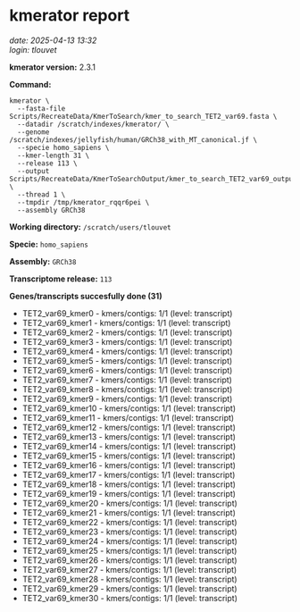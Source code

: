 # kmerator report
*date: 2025-04-13 13:32*  
*login: tlouvet*

**kmerator version:** 2.3.1

**Command:**

```
kmerator \
  --fasta-file Scripts/RecreateData/KmerToSearch/kmer_to_search_TET2_var69.fasta \
  --datadir /scratch/indexes/kmerator/ \
  --genome /scratch/indexes/jellyfish/human/GRCh38_with_MT_canonical.jf \
  --specie homo_sapiens \
  --kmer-length 31 \
  --release 113 \
  --output Scripts/RecreateData/KmerToSearchOutput/kmer_to_search_TET2_var69_output \
  --thread 1 \
  --tmpdir /tmp/kmerator_rqqr6pei \
  --assembly GRCh38
```

**Working directory:** `/scratch/users/tlouvet`

**Specie:** `homo_sapiens`

**Assembly:** `GRCh38`

**Transcriptome release:** `113`

**Genes/transcripts succesfully done (31)**

- TET2_var69_kmer0 - kmers/contigs: 1/1 (level: transcript)
- TET2_var69_kmer1 - kmers/contigs: 1/1 (level: transcript)
- TET2_var69_kmer2 - kmers/contigs: 1/1 (level: transcript)
- TET2_var69_kmer3 - kmers/contigs: 1/1 (level: transcript)
- TET2_var69_kmer4 - kmers/contigs: 1/1 (level: transcript)
- TET2_var69_kmer5 - kmers/contigs: 1/1 (level: transcript)
- TET2_var69_kmer6 - kmers/contigs: 1/1 (level: transcript)
- TET2_var69_kmer7 - kmers/contigs: 1/1 (level: transcript)
- TET2_var69_kmer8 - kmers/contigs: 1/1 (level: transcript)
- TET2_var69_kmer9 - kmers/contigs: 1/1 (level: transcript)
- TET2_var69_kmer10 - kmers/contigs: 1/1 (level: transcript)
- TET2_var69_kmer11 - kmers/contigs: 1/1 (level: transcript)
- TET2_var69_kmer12 - kmers/contigs: 1/1 (level: transcript)
- TET2_var69_kmer13 - kmers/contigs: 1/1 (level: transcript)
- TET2_var69_kmer14 - kmers/contigs: 1/1 (level: transcript)
- TET2_var69_kmer15 - kmers/contigs: 1/1 (level: transcript)
- TET2_var69_kmer16 - kmers/contigs: 1/1 (level: transcript)
- TET2_var69_kmer17 - kmers/contigs: 1/1 (level: transcript)
- TET2_var69_kmer18 - kmers/contigs: 1/1 (level: transcript)
- TET2_var69_kmer19 - kmers/contigs: 1/1 (level: transcript)
- TET2_var69_kmer20 - kmers/contigs: 1/1 (level: transcript)
- TET2_var69_kmer21 - kmers/contigs: 1/1 (level: transcript)
- TET2_var69_kmer22 - kmers/contigs: 1/1 (level: transcript)
- TET2_var69_kmer23 - kmers/contigs: 1/1 (level: transcript)
- TET2_var69_kmer24 - kmers/contigs: 1/1 (level: transcript)
- TET2_var69_kmer25 - kmers/contigs: 1/1 (level: transcript)
- TET2_var69_kmer26 - kmers/contigs: 1/1 (level: transcript)
- TET2_var69_kmer27 - kmers/contigs: 1/1 (level: transcript)
- TET2_var69_kmer28 - kmers/contigs: 1/1 (level: transcript)
- TET2_var69_kmer29 - kmers/contigs: 1/1 (level: transcript)
- TET2_var69_kmer30 - kmers/contigs: 1/1 (level: transcript)

